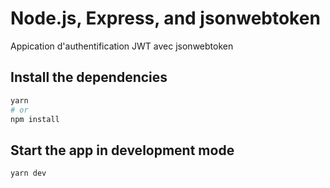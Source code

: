 # Node.js, Express, and jsonwebtoken

Appication d'authentification JWT avec jsonwebtoken

## Install the dependencies
```bash
yarn
# or
npm install
```

## Start the app in development mode 
```bash
yarn dev
```
